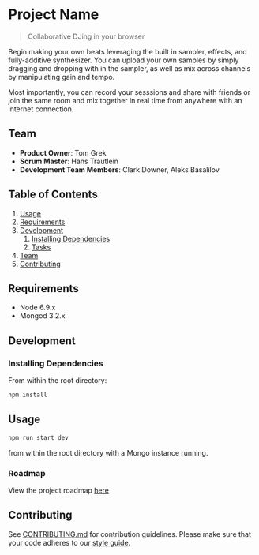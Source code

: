 # Project Name

> Collaborative DJing in your browser

Begin making your own beats leveraging the built in sampler, effects, and fully-additive synthesizer. You can upload your own samples by simply dragging and dropping with in the sampler, as well as mix across channels by manipulating gain and tempo.

Most importantly, you can record your sesssions and share with friends or join the same room and mix together in real time from anywhere with an internet connection.

## Team

  - __Product Owner__: Tom Grek
  - __Scrum Master__: Hans Trautlein
  - __Development Team Members__: Clark Downer, Aleks Basalilov

## Table of Contents

1. [Usage](#Usage)
1. [Requirements](#requirements)
1. [Development](#development)
    1. [Installing Dependencies](#installing-dependencies)
    1. [Tasks](#tasks)
1. [Team](#team)
1. [Contributing](#contributing)

## Requirements

- Node 6.9.x
- Mongod 3.2.x

## Development

### Installing Dependencies

From within the root directory:

```sh
npm install
```

## Usage

> 
```sh
npm run start_dev
```
from within the root directory with a Mongo instance running.

### Roadmap

View the project roadmap [here](https://github.com/adventurous-v-necks/thesis/issues)


## Contributing

See [CONTRIBUTING.md](CONTRIBUTING.md) for contribution guidelines. Please make sure that your code adheres to our [style guide](StYLE-GUIDE.md).

